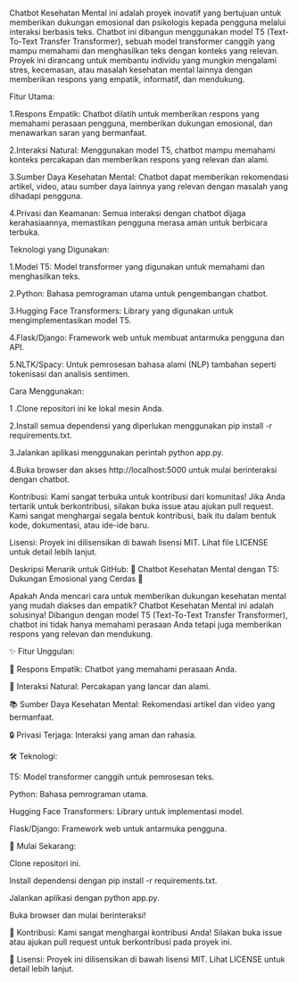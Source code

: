 Chatbot Kesehatan Mental ini adalah proyek inovatif yang bertujuan untuk memberikan dukungan emosional dan psikologis kepada pengguna melalui interaksi berbasis teks. Chatbot ini dibangun menggunakan model T5 (Text-To-Text Transfer Transformer), sebuah model transformer canggih yang mampu memahami dan menghasilkan teks dengan konteks yang relevan. Proyek ini dirancang untuk membantu individu yang mungkin mengalami stres, kecemasan, atau masalah kesehatan mental lainnya dengan memberikan respons yang empatik, informatif, dan mendukung.

Fitur Utama:

1.Respons Empatik: Chatbot dilatih untuk memberikan respons yang memahami perasaan pengguna, memberikan dukungan emosional, dan menawarkan saran yang bermanfaat.

2.Interaksi Natural: Menggunakan model T5, chatbot mampu memahami konteks percakapan dan memberikan respons yang relevan dan alami.

3.Sumber Daya Kesehatan Mental: Chatbot dapat memberikan rekomendasi artikel, video, atau sumber daya lainnya yang relevan dengan masalah yang dihadapi pengguna.

4.Privasi dan Keamanan: Semua interaksi dengan chatbot dijaga kerahasiaannya, memastikan pengguna merasa aman untuk berbicara terbuka.

Teknologi yang Digunakan:

1.Model T5: Model transformer yang digunakan untuk memahami dan menghasilkan teks.

2.Python: Bahasa pemrograman utama untuk pengembangan chatbot.

3.Hugging Face Transformers: Library yang digunakan untuk mengimplementasikan model T5.

4.Flask/Django: Framework web untuk membuat antarmuka pengguna dan API.

5.NLTK/Spacy: Untuk pemrosesan bahasa alami (NLP) tambahan seperti tokenisasi dan analisis sentimen.

Cara Menggunakan:

1 .Clone repositori ini ke lokal mesin Anda.

2.Install semua dependensi yang diperlukan menggunakan pip install -r requirements.txt.

3.Jalankan aplikasi menggunakan perintah python app.py.

4.Buka browser dan akses http://localhost:5000 untuk mulai berinteraksi dengan chatbot.

Kontribusi:
Kami sangat terbuka untuk kontribusi dari komunitas! Jika Anda tertarik untuk berkontribusi, silakan buka issue atau ajukan pull request. Kami sangat menghargai segala bentuk kontribusi, baik itu dalam bentuk kode, dokumentasi, atau ide-ide baru.

Lisensi:
Proyek ini dilisensikan di bawah lisensi MIT. Lihat file LICENSE untuk detail lebih lanjut.

Deskripsi Menarik untuk GitHub:
🌟 Chatbot Kesehatan Mental dengan T5: Dukungan Emosional yang Cerdas 🌟

Apakah Anda mencari cara untuk memberikan dukungan kesehatan mental yang mudah diakses dan empatik? Chatbot Kesehatan Mental ini adalah solusinya! Dibangun dengan model T5 (Text-To-Text Transfer Transformer), chatbot ini tidak hanya memahami perasaan Anda tetapi juga memberikan respons yang relevan dan mendukung.

✨ Fitur Unggulan:

🧠 Respons Empatik: Chatbot yang memahami perasaan Anda.

💬 Interaksi Natural: Percakapan yang lancar dan alami.

📚 Sumber Daya Kesehatan Mental: Rekomendasi artikel dan video yang bermanfaat.

🔒 Privasi Terjaga: Interaksi yang aman dan rahasia.

🛠️ Teknologi:

T5: Model transformer canggih untuk pemrosesan teks.

Python: Bahasa pemrograman utama.

Hugging Face Transformers: Library untuk implementasi model.

Flask/Django: Framework web untuk antarmuka pengguna.

🚀 Mulai Sekarang:

Clone repositori ini.

Install dependensi dengan pip install -r requirements.txt.

Jalankan aplikasi dengan python app.py.

Buka browser dan mulai berinteraksi!

🤝 Kontribusi:
Kami sangat menghargai kontribusi Anda! Silakan buka issue atau ajukan pull request untuk berkontribusi pada proyek ini.

📜 Lisensi:
Proyek ini dilisensikan di bawah lisensi MIT. Lihat LICENSE untuk detail lebih lanjut.
